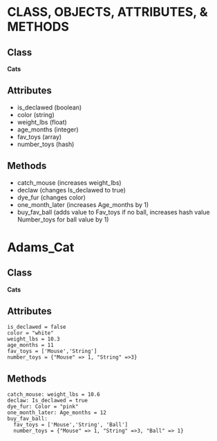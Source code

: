 # CLASS, OBJECTS, ATTRIBUTES, & METHODS

## Class
**Cats**

## Attributes

  * is_declawed (boolean)
  * color (string)
  * weight_lbs (float)
  * age_months (integer)
  * fav_toys (array)
  * number_toys  (hash)

## Methods
  * catch_mouse (increases weight_lbs)
  * declaw (changes Is_declawed to true)
  * dye_fur (changes color)
  * one_month_later (increases Age_months by 1)
  * buy_fav_ball (adds value to Fav_toys if no ball, increases hash value Number_toys for ball value by 1)

# Adams_Cat

## Class
**Cats**

## Attributes
```
is_declawed = false
color = "white"
weight_lbs = 10.3
age_months = 11
fav_toys = ['Mouse','String']
number_toys = {"Mouse" => 1, "String" =>3}
```

## Methods
```
catch_mouse: weight_lbs = 10.6
declaw: Is_declawed = true
dye_fur: Color = "pink"
one_month_later: Age_months = 12
buy_fav_ball:
  fav_toys = ['Mouse','String', 'Ball']
  number_toys = {"Mouse" => 1, "String" =>3, "Ball" => 1}
```
